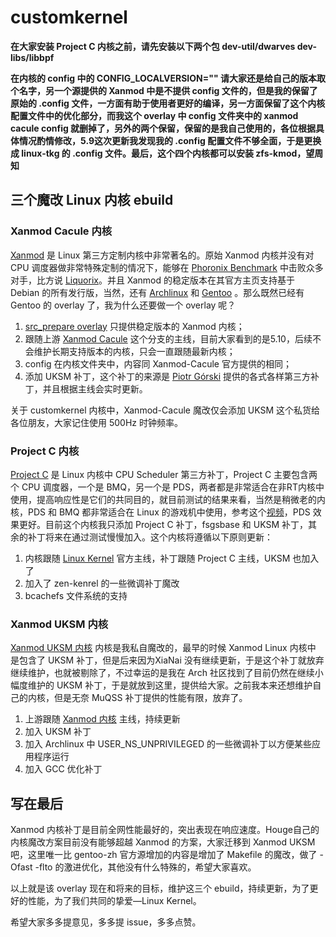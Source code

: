 # customkernel

**在大家安装 Project C 内核之前，请先安装以下两个包 dev-util/dwarves dev-libs/libbpf**

**在内核的 config 中的 CONFIG_LOCALVERSION="" 请大家还是给自己的版本取个名字，另一个源提供的 Xanmod 中是不提供 config 文件的，但是我的保留了原始的 .config 文件，一方面有助于使用者更好的编译，另一方面保留了这个内核配置文件中的优化部分，而我这个 overlay 中 config 文件夹中的 xanmod cacule config 就删掉了，另外的两个保留，保留的是我自己使用的，各位根据具体情况酌情修改，5.9这次更新我发现我的 .config 配置文件不够全面，于是更换成 linux-tkg 的 .config 文件。最后，这个四个内核都可以安装 zfs-kmod，望周知**

## 三个魔改 Linux 内核 ebuild

### Xanmod Cacule 内核

[Xanmod](https://xanmod.org/) 是 Linux 第三方定制内核中非常著名的。原始 Xanmod 内核并没有对 CPU 调度器做非常特殊定制的情况下，能够在 [Phoronix Benchmark](https://www.phoronix.com/scan.php?page=article&item=xanmod-2020-kernel&num=3) 中击败众多对手，比方说 [Liquorix](https://liquorix.net/)。并且 Xanmod 的稳定版本在其官方主页支持基于 Debian 的所有发行版，当然，还有 [Archlinux](https://aur.archlinux.org/packages/linux-xanmod/) 和 [Gentoo](https://gitlab.com/src_prepare/src_prepare-overlay/-/tree/master/sys-kernel/xanmod-sources) 。那么既然已经有 Gentoo 的 overlay 了，我为什么还要做一个 overlay 呢？

1. [src_prepare overlay](https://gitlab.com/src_prepare/src_prepare-overlay) 只提供稳定版本的 Xanmod 内核；
2. 跟随上游 [Xanmod Cacule](https://github.com/xanmod/linux/tree/5.10-cacule) 这个分支的主线，目前大家看到的是5.10，后续不会维护长期支持版本的内核，只会一直跟随最新内核；
4. config 在内核文件夹中，内容同 Xanmod-Cacule 官方提供的相同；
5. 添加 UKSM 补丁，这个补丁的来源是 [Piotr Górski](https://gitlab.com/sirlucjan/kernel-patches/-/tree/master) 提供的各式各样第三方补丁，并且根据主线会实时更新。

关于 customkernel 内核中，Xanmod-Cacule 魔改仅会添加 UKSM 这个私货给各位朋友，大家记住使用 500Hz 时钟频率。

### Project C 内核

[Project C](https://cchalpha.blogspot.com/) 是 Linux 内核中 CPU Scheduler 第三方补丁，Project C 主要包含两个 CPU 调度器，一个是 BMQ，另一个是 PDS，两者都是非常适合在非RT内核中使用，提高响应性是它们的共同目的，就目前测试的结果来看，当然是稍微老的内核，PDS 和 BMQ 都非常适合在 Linux 的游戏机中使用，参考这个[视频](https://youtu.be/phA-M1biogE)，PDS 效果更好。目前这个内核我只添加 Project C 补丁，fsgsbase 和 UKSM 补丁，其余的补丁将来在通过测试慢慢加入。这个内核将遵循以下原则更新：

1. 内核跟随 [Linux Kernel](https://www.kernel.org/) 官方主线，补丁跟随 Project C 主线，UKSM 也加入了
2. 加入了 zen-kenrel 的一些微调补丁魔改
3. bcachefs 文件系统的支持

### Xanmod UKSM 内核

[Xanmod UKSM 内核](https://https://github.com/HougeLangley/Xanmod-UKSM) 内核是我私自魔改的，最早的时候 Xanmod Linux 内核中 是包含了 UKSM 补丁，但是后来因为XiaNai 没有继续更新，于是这个补丁就放弃继续维护，也就被剔除了，不过幸运的是我在 Arch 社区找到了目前仍然在继续小幅度维护的 UKSM 补丁，于是就放到这里，提供给大家。之前我本来还想维护自己的内核，但是无奈 MuQSS 补丁提供的性能有限，放弃了。

1. 上游跟随 [Xanmod 内核](https://github.com/xanmod/linux) 主线，持续更新
2. 加入 UKSM 补丁
3. 加入 Archlinux 中 USER_NS_UNPRIVILEGED 的一些微调补丁以方便某些应用程序运行
4. 加入 GCC 优化补丁

## 写在最后

Xanmod 内核补丁是目前全网性能最好的，突出表现在响应速度。Houge自己的内核魔改方案目前没有能够超越 Xanmod 的方案，大家迁移到 Xanmod UKSM 吧，这里唯一比 gentoo-zh 官方源增加的内容是增加了 Makefile 的魔改，做了 -Ofast -flto 的激进优化，其他没有什么特殊的，希望大家喜欢。

以上就是该 overlay 现在和将来的目标，维护这三个 ebuild，持续更新，为了更好的性能，为了我们共同的挚爱—Linux Kernel。

希望大家多多提意见，多多提 issue，多多点赞。
